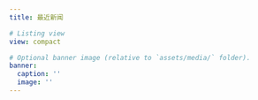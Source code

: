 ```yaml
---
title: 最近新闻

# Listing view
view: compact

# Optional banner image (relative to `assets/media/` folder).
banner:
  caption: ''
  image: ''
---
```

